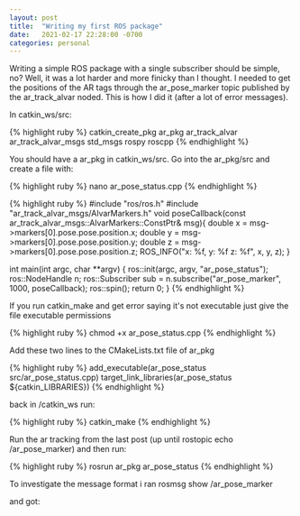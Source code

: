 ```yaml
---
layout: post
title:  "Writing my first ROS package"
date:   2021-02-17 22:28:00 -0700
categories: personal
---
```


Writing a simple ROS package with a single subscriber should be simple, no? Well, it was a lot harder and more finicky than I thought. I needed to get the positions of the AR tags through the ar_pose_marker topic published by the ar_track_alvar noded. This is how I did it (after a lot of error messages).

In catkin_ws/src:

{% highlight ruby %}
catkin_create_pkg ar_pkg ar_track_alvar ar_track_alvar_msgs std_msgs rospy roscpp
{% endhighlight %}

You should have a ar_pkg in catkin_ws/src. Go into the ar_pkg/src and create a file with:

{% highlight ruby %}
nano ar_pose_status.cpp
{% endhighlight %}

{% highlight ruby %}
#include "ros/ros.h"
#include "ar_track_alvar_msgs/AlvarMarkers.h"
void poseCallback(const ar_track_alvar_msgs::AlvarMarkers::ConstPtr& msg){
	double x = msg->markers[0].pose.pose.position.x;
	double y = msg->markers[0].pose.pose.position.y;
	double z = msg->markers[0].pose.pose.position.z;
	ROS_INFO("x: %f, y: %f z: %f", x, y, z);
}

int main(int argc, char **argv)
{
	ros::init(argc, argv, "ar_pose_status");
	ros::NodeHandle n;
	ros::Subscriber sub = n.subscribe("ar_pose_marker", 1000, poseCallback);
	ros::spin();
	return 0;
}
{% endhighlight %}

If you run catkin_make and get error saying it's not executable just give the file executable permissions 

{% highlight ruby %}
chmod +x ar_pose_status.cpp
{% endhighlight %}

Add these two lines to the CMakeLists.txt file of ar_pkg

{% highlight ruby %}
add_executable(ar_pose_status src/ar_pose_status.cpp)
target_link_libraries(ar_pose_status ${catkin_LIBRARIES})
{% endhighlight %}

back in /catkin_ws run:

{% highlight ruby %}
catkin_make
{% endhighlight %}

Run the ar tracking from the last post (up until rostopic echo /ar_pose_marker) and then run:

{% highlight ruby %}
rosrun ar_pkg ar_pose_status
{% endhighlight %}

To investigate the message format i ran
rosmsg show /ar_pose_marker

and got: